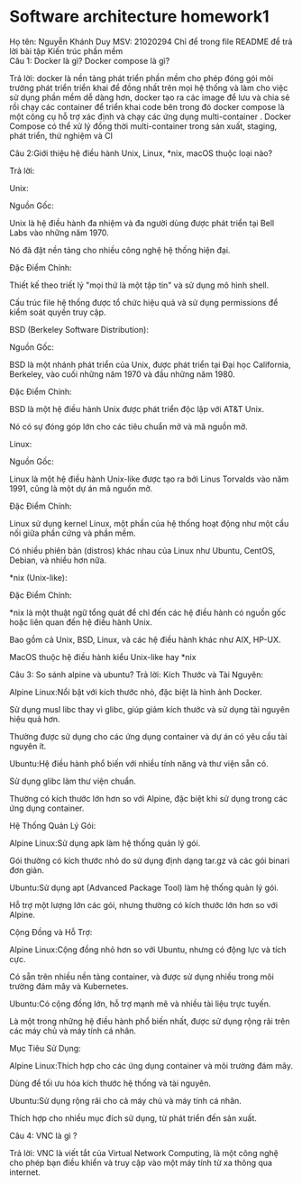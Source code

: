  # Software architecture homework1
 Họ tên: Nguyễn Khánh Duy MSV: 21020294
Chỉ để trong file README để trả lời bài tập Kiến trúc phần mềm\
Câu 1: Docker là gì? Docker compose là gì?

Trả lời: docker là nền tảng phát triển phần mềm cho phép đóng gói môi trường phát triển triển khai để đồng nhất trên mọi hệ thống và làm cho việc sử dụng phần mềm dễ dàng hơn, docker tạo ra các image để lưu và chia sẻ rồi chạy các container để triển khai code bên trong đó
docker compose là một công cụ hỗ trợ xác định và chạy các ứng dụng multi-container . Docker Compose có thể xử lý đồng thời multi-container trong sản xuất, staging, phát triển, thử nghiệm và CI


Câu 2:Giới thiệu hệ điều hành Unix, Linux, *nix, macOS thuộc loại nào?

Trả lời:

Unix:

Nguồn Gốc:

Unix là hệ điều hành đa nhiệm và đa người dùng được phát triển tại Bell Labs vào những năm 1970.

Nó đã đặt nền tảng cho nhiều công nghệ hệ thống hiện đại.

Đặc Điểm Chính:

Thiết kế theo triết lý "mọi thứ là một tập tin" và sử dụng mô hình shell.

Cấu trúc file hệ thống được tổ chức hiệu quả và sử dụng permissions để kiểm soát quyền truy cập.

BSD (Berkeley Software Distribution):

Nguồn Gốc:

BSD là một nhánh phát triển của Unix, được phát triển tại Đại học California, Berkeley, vào cuối những năm 1970 và đầu những năm 1980.

Đặc Điểm Chính:

BSD là một hệ điều hành Unix được phát triển độc lập với AT&T Unix.

Nó có sự đóng góp lớn cho các tiêu chuẩn mở và mã nguồn mở.

Linux:

Nguồn Gốc:

Linux là một hệ điều hành Unix-like được tạo ra bởi Linus Torvalds vào năm 1991, cũng là một dự án mã nguồn mở.

Đặc Điểm Chính:

Linux sử dụng kernel Linux, một phần của hệ thống hoạt động như một cầu nối giữa phần cứng và phần mềm.

Có nhiều phiên bản (distros) khác nhau của Linux như Ubuntu, CentOS, Debian, và nhiều hơn nữa.

*nix (Unix-like):

Đặc Điểm Chính:

*nix là một thuật ngữ tổng quát để chỉ đến các hệ điều hành có nguồn gốc hoặc liên quan đến hệ điều hành Unix.

Bao gồm cả Unix, BSD, Linux, và các hệ điều hành khác như AIX, HP-UX.

MacOS thuộc hệ điều hành kiểu Unix-like hay *nix


Câu 3: So sánh alpine và ubuntu?
Trả lời: Kích Thước và Tài Nguyên:

Alpine Linux:Nổi bật với kích thước nhỏ, đặc biệt là hình ảnh Docker.

Sử dụng musl libc thay vì glibc, giúp giảm kích thước và sử dụng tài nguyên hiệu quả hơn.

Thường được sử dụng cho các ứng dụng container và dự án có yêu cầu tài nguyên ít.

Ubuntu:Hệ điều hành phổ biến với nhiều tính năng và thư viện sẵn có.

Sử dụng glibc làm thư viện chuẩn.

Thường có kích thước lớn hơn so với Alpine, đặc biệt khi sử dụng trong các ứng dụng container.

Hệ Thống Quản Lý Gói:

Alpine Linux:Sử dụng apk làm hệ thống quản lý gói.

Gói thường có kích thước nhỏ do sử dụng định dạng tar.gz và các gói binari đơn giản.

Ubuntu:Sử dụng apt (Advanced Package Tool) làm hệ thống quản lý gói.

Hỗ trợ một lượng lớn các gói, nhưng thường có kích thước lớn hơn so với Alpine.

Cộng Đồng và Hỗ Trợ:

Alpine Linux:Cộng đồng nhỏ hơn so với Ubuntu, nhưng có động lực và tích cực.

Có sẵn trên nhiều nền tảng container, và được sử dụng nhiều trong môi trường đám mây và Kubernetes.

Ubuntu:Có cộng đồng lớn, hỗ trợ mạnh mẽ và nhiều tài liệu trực tuyến.

Là một trong những hệ điều hành phổ biến nhất, được sử dụng rộng rãi trên các máy chủ và máy tính cá nhân.

Mục Tiêu Sử Dụng:

Alpine Linux:Thích hợp cho các ứng dụng container và môi trường đám mây.

Dùng để tối ưu hóa kích thước hệ thống và tài nguyên.

Ubuntu:Sử dụng rộng rãi cho cả máy chủ và máy tính cá nhân.

Thích hợp cho nhiều mục đích sử dụng, từ phát triển đến sản xuất.


Câu 4: VNC là gì ?

Trả lời: VNC là viết tắt của Virtual Network Computing, là một công nghệ cho phép bạn điều khiển và truy cập vào một máy tính từ xa thông qua internet.




